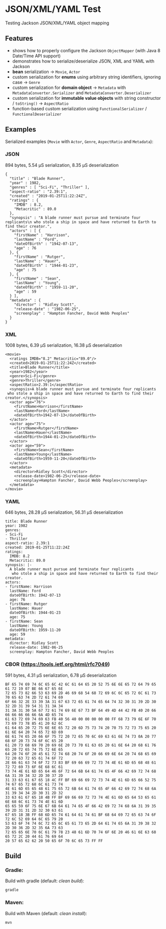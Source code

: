 #  JSON/XML/YAML Test
Testing Jackson JSON/XML/YAML object mapping

## Features

- shows how to properly configure the Jackson `ObjectMapper` (with Java 8 Date/Time API support)
- demonstrates how to serialize/deserialize JSON, XML and YAML with Jackson
- **bean** serialization &rarr; `Movie`, `Actor`
- custom serialization for **enums** using arbitrary string identifiers, ignoring case &rarr; `Genre`
- custom serialization for **domain object** &rarr; `Metadata` with `MetadataConverter.Serializer` and `MetadataConverter.Deserializer`
- custom serialization for **immutable value objects** with string constructor / `toString()` &rarr; `AspectRatio`
- function-based custom serialization using `FunctionalSerializer` / `FunctionalDeserializer`

## Examples

Serialized examples (`Movie` with `Actor`, `Genre`, `AspectRatio` and `Metadata`):

### JSON 
894 bytes, 5.54 µS serialization, 8.35 µS deserialization <br>

    {
      "title" : "Blade Runner",
      "year" : 1982,
      "genres" : [ "Sci-Fi", "Thriller" ],
      "aspect-ratio" : "2.39:1",
      "created" : "2019-01-25T11:22:24Z",
      "ratings" : {
        "IMDB" : 8.2,
        "Metacritic" : 89.0
      },
      "synopsis" : "A blade runner must pursue and terminate four replicants\n who stole a ship in space and have returned to Earth to find their creator.",
      "actors" : [ {
        "firstName" : "Harrison",
        "lastName" : "Ford",
        "dateOfBirth" : "1942-07-13",
        "age" : 76
      }, {
        "firstName" : "Rutger",
        "lastName" : "Hauer",
        "dateOfBirth" : "1944-01-23",
        "age" : 75
      }, {
        "firstName" : "Sean",
        "lastName" : "Young",
        "dateOfBirth" : "1959-11-20",
        "age" : 59
      } ],
      "metadata" : {
        "director" : "Ridley Scott",
        "release-date" : "1982-06-25",
        "screenplay" : "Hampton Fancher, David Webb Peoples"
      }
    }

### XML
1008 bytes, 6.39 µS serialization, 16.38 µS deserialization <br>

    <movie>
      <ratings IMDB="8.2" Metacritic="89.0"/>
      <created>2019-01-25T11:22:24Z</created>
      <title>Blade Runner</title>
      <year>1982</year>
      <genre>Sci-Fi</genre>
      <genre>Thriller</genre>
      <aspectRatio>2.39:1</aspectRatio>
      <synopsis>A blade runner must pursue and terminate four replicants
     who stole a ship in space and have returned to Earth to find their creator.</synopsis>
      <actor age="76">
        <firstName>Harrison</firstName>
        <lastName>Ford</lastName>
        <dateOfBirth>1942-07-13</dateOfBirth>
      </actor>
      <actor age="75">
        <firstName>Rutger</firstName>
        <lastName>Hauer</lastName>
        <dateOfBirth>1944-01-23</dateOfBirth>
      </actor>
      <actor age="59">
        <firstName>Sean</firstName>
        <lastName>Young</lastName>
        <dateOfBirth>1959-11-20</dateOfBirth>
      </actor>
      <metadata>
        <director>Ridley Scott</director>
        <release-date>1982-06-25</release-date>
        <screenplay>Hampton Fancher, David Webb Peoples</screenplay>
      </metadata>
    </movie>

### YAML
646 bytes, 28.28 µS serialization, 56.31 µS deserialization <br>

    title: Blade Runner
    year: 1982
    genres:
    - Sci-Fi
    - Thriller
    aspect-ratio: 2.39:1
    created: 2019-01-25T11:22:24Z
    ratings:
      IMDB: 8.2
      Metacritic: 89.0
    synopsis: |-
      A blade runner must pursue and terminate four replicants
       who stole a ship in space and have returned to Earth to find their creator.
    actors:
    - firstName: Harrison
      lastName: Ford
      dateOfBirth: 1942-07-13
      age: 76
    - firstName: Rutger
      lastName: Hauer
      dateOfBirth: 1944-01-23
      age: 75
    - firstName: Sean
      lastName: Young
      dateOfBirth: 1959-11-20
      age: 59
    metadata:
      director: Ridley Scott
      release-date: 1982-06-25
      screenplay: Hampton Fancher, David Webb Peoples
      
### CBOR (https://tools.ietf.org/html/rfc7049)
591 bytes, 4.31 µS serialization, 6.78 µS deserialization <br>

    BF 65 74 69 74 6C 65 6C 42 6C 61 64 65 20 52 75 6E 6E 65 72 64 79 65 61 72 19 07 BE 66 67 65 6E 
    72 65 73 82 66 53 63 69 2D 46 69 68 54 68 72 69 6C 6C 65 72 6C 61 73 70 65 63 74 2D 72 61 74 69 
    6F 66 32 2E 33 39 3A 31 67 63 72 65 61 74 65 64 74 32 30 31 39 2D 30 32 2D 31 39 54 31 31 3A 34 
    31 3A 31 30 5A 67 72 61 74 69 6E 67 73 BF 64 49 4D 44 42 FB 40 20 66 66 66 66 66 66 6A 4D 65 74 
    61 63 72 69 74 69 63 FB 40 56 40 00 00 00 00 00 FF 68 73 79 6E 6F 70 73 69 73 78 85 41 20 62 6C 
    61 64 65 20 72 75 6E 6E 65 72 20 6D 75 73 74 20 70 75 72 73 75 65 20 61 6E 64 20 74 65 72 6D 69 
    6E 61 74 65 20 66 6F 75 72 20 72 65 70 6C 69 63 61 6E 74 73 0A 20 77 68 6F 20 73 74 6F 6C 65 20 
    61 20 73 68 69 70 20 69 6E 20 73 70 61 63 65 20 61 6E 64 20 68 61 76 65 20 72 65 74 75 72 6E 65 
    64 20 74 6F 20 45 61 72 74 68 20 74 6F 20 66 69 6E 64 20 74 68 65 69 72 20 63 72 65 61 74 6F 72 
    2E 66 61 63 74 6F 72 73 83 BF 69 66 69 72 73 74 4E 61 6D 65 68 48 61 72 72 69 73 6F 6E 68 6C 61 
    73 74 4E 61 6D 65 64 46 6F 72 64 6B 64 61 74 65 4F 66 42 69 72 74 68 6A 31 39 34 32 2D 30 37 2D 
    31 33 63 61 67 65 18 4C FF BF 69 66 69 72 73 74 4E 61 6D 65 66 52 75 74 67 65 72 68 6C 61 73 74 
    4E 61 6D 65 65 48 61 75 65 72 6B 64 61 74 65 4F 66 42 69 72 74 68 6A 31 39 34 34 2D 30 31 2D 32 
    33 63 61 67 65 18 4B FF BF 69 66 69 72 73 74 4E 61 6D 65 64 53 65 61 6E 68 6C 61 73 74 4E 61 6D 
    65 65 59 6F 75 6E 67 6B 64 61 74 65 4F 66 42 69 72 74 68 6A 31 39 35 39 2D 31 31 2D 32 30 63 61 
    67 65 18 3B FF 68 6D 65 74 61 64 61 74 61 BF 68 64 69 72 65 63 74 6F 72 6C 52 69 64 6C 65 79 20 
    53 63 6F 74 74 6C 72 65 6C 65 61 73 65 2D 64 61 74 65 6A 31 39 38 32 2D 30 36 2D 32 35 6A 73 63 
    72 65 65 6E 70 6C 61 79 78 23 48 61 6D 70 74 6F 6E 20 46 61 6E 63 68 65 72 2C 20 44 61 76 69 64 
    20 57 65 62 62 20 50 65 6F 70 6C 65 73 FF FF

## Build

### Gradle:
Build with gradle (default: _clean build_): 

    gradle

### Maven:
Build with Maven (default: _clean install_): 

    mvn
    
    